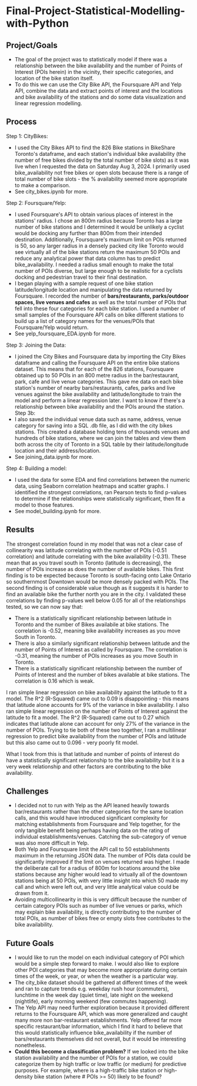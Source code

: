 # Final-Project-Statistical-Modelling-with-Python

## Project/Goals
- The goal of the project was to statistically model if there was a relationship between the bike availability and the number of Points of Interest (POIs herein) in the vicinity, their specific categories, and location of the bike station itself.
- To do this we can use the City Bike API, the Foursquare API and Yelp API, combine the data and extract points of interest and the locations and bike availability of the stations and do some data visualization and linear regression modelling.

## Process
Step 1: CityBikes: 
- I used the City Bikes API to find the 826 Bike stations in BikeShare Toronto's dataframe, and each station's individual bike availability (the number of free bikes divided by the total number of bike slots) as it was live when I requested the data on Saturday Aug 3, 2024. I primarily used bike_availability not free bikes or open slots because there is a range of total number of bike slots - the % availability seemed more appropriate to make a comparison.
- See city_bikes.ipynb for more.

Step 2: Foursquare/Yelp: 
- I used Foursquare's API to obtain various places of interest in the stations' radius. I chose an 800m radius because Toronto has a large number of bike stations and I determined it would be unlikely a cyclist would be docking any further than 800m from their intended destination. Additionally, Foursquare's maximum limit on POIs returned is 50, so any larger radius in a densely packed city like Toronto would see virtually all of the bike stations return the maximum 50 POIs and reduce any analytical power that data column has to predict bike_availability. I needed a radius small enough to make the total number of POIs diverse, but large enough to be realistic for a cyclists docking and pedestrian travel to their final destination.
- I began playing with a sample request of one bike station latitude/longitude location and manipulating the data returned by Foursquare. I recorded the number of **bars/restaurants, parks/outdoor spaces, live venues and cafes** as well as the total number of POIs that fell into these four categories for each bike station. I used a number of small samples of the Foursquare API calls on bike different stations to build up a list of category names for the venues/POIs that Foursquare/Yelp would return.
- See yelp_foursquare_EDA.ipynb for more.

Step 3: Joining the Data: 
- I joined the City Bikes and Foursquare data by importing the City Bikes dataframe and calling the Foursquare API on the entire bike stations dataset. This means that for each of the 826 stations, Foursquare obtained up to 50 POIs in an 800 metre radius in the bar/restaurant, park, cafe and live venue categories. This gave me data on each bike station's number of nearby bars/restaurants, cafes, parks and live venues against the bike availability and latitude/longitude to train the model and perform a linear regression later. I want to know if there's a relationship between bike availability and the POIs around the station.
Step 3b:
- I also saved the individual venue data such as name, address, venue category for saving into a SQL .db file, as I did with the city bikes stations. This created a database holding tens of thousands venues and hundreds of bike stations, where we can join the tables and view them both across the city of Toronto in a SQL table by their latitude/longitude location and their address/location.
- See joining_data.ipynb for more.

Step 4: Building a model:
- I used the data for some EDA and find correlations between the numeric data, using Seaborn correlation heatmaps and scatter graphs. I identified the strongest correlations, ran Pearson tests to find p-values to determine if the relationships were statistically significant, then fit a model to those features.
- See model_building.ipynb for more.

## Results
The strongest correlation found in my model that was not a clear case of collinearity was latitude correlating with the number of POIs (-0.51 correlation) and latitude correlating with the bike availability (-0.31). These mean that as you travel south in Toronto (latitude is decreasing), the number of POIs increase as does the number of available bikes. This first finding is to be expected because Toronto is south-facing onto Lake Ontario so southernmost Downtown would be more densely packed with POIs. The second finding is of considerable value though as it suggests it is harder to find an available bike the further north you are in the city.
I validated these correlations by finding p-values well below 0.05 for all of the relationships tested, so we can now say that:
- There is a statistically significant relationship between latitude in Toronto and the number of Bikes availabile at bike stations. The correlation is -0.52, meaning bike availability increases as you move South in Toronto.
- There is also a similarly significant relationship between latitude and the number of Points of Interest as called by Foursquare. The correlation is -0.31, meaning the number of POIs increases as you move South in Toronto.
- There is a statistically significant relationship between the number of Points of Interest and the number of bikes available at bike stations. The correlation is 0.16 which is weak.

I ran simple linear regression on bike availability against the latitude to fit a model. The R^2 (R-Squared) came out to 0.09 is disappointing - this means that latitude alone accounts for 9% of the variance in bike availability.
I also ran simple linear regression on the number of Points of Interest against the latitude to fit a model. The R^2 (R-Squared) came out to 0.27 which indicates that latitude alone can account for only 27% of the variance in the number of POIs.
Trying to tie both of these two together, I ran a multilinear regression to predict bike availability from the number of POIs and latitude but this also came out to 0.096 - very poorly fit model.

What I took from this is that latitude and number of points of interest do have a statistically significant relationship to the bike availability but it is a very week relationship and other factors are contributing to the bike availability.


## Challenges 
- I decided not to run with Yelp as the API leaned heavily towards bar/restaurants rather than the other categories for the same location calls, and this would have introduced significant complexity for matching establishments from Foursquare and Yelp together, for the only tangible benefit being perhaps having data on the rating of individual establishments/venues. Catching the sub-category of venue was also more difficult in Yelp.
- Both Yelp and Foursquare limit the API call to 50 establishments maximum in the returning JSON data. The number of POIs data could be significantly improved if the limit on venues returned was higher. I made the deliberate call for a radius of 800m for locations around the bike stations because any higher would lead to virtually all of the  downtown stations being at 50 POIs, with very little insight into which 50 made my call and which were left out, and very little analytical value could be drawn from it.
- Avoiding multicollinearity in this is very difficult because the number of certain category POIs such as number of live venues or parks, which may explain bike availability, is directly contributing to the number of total POIs, as number of bikes free or empty slots free contributes to the bike availability.
  
    
## Future Goals
- I would like to run the model on each individual category of POI which would be a simple step forward to make. I would also like to explore other POI categories that may become more appropriate during certain times of the week, or year, or when the weather is a particular way.
- The city_bike dataset should be gathered at different times of the week and ran to capture trends e.g. weekday rush hour (commuters), lunchtime in the week day (quiet time), late night on the weekend (nightlife), early morning weekend (few commutes happening).
- The Yelp API may need further exploration because it provided different returns to the Foursquare API, which was more generalized and caught many more non bar-restaurant establishments. Yelp offered far more specific restaurant/bar information, which I find it hard to believe that this would statistically influence bike_availability if the number of bars/restaurants themselves did not overall, but it would be interesting nonetheless.
- **Could this become a classification problem?** If we looked into the bike station availability and the number of POIs for a station, we could categorize them by high traffic or low traffic (or medium) for predictive purposes. For example, where is a high-traffic bike station or high-density bike station (where # POIs >= 50) likely to be found?
